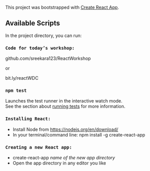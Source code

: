 This project was bootstrapped with [Create React App](https://github.com/facebook/create-react-app).

## Available Scripts

In the project directory, you can run:

### `Code for today’s workshop:`

github.com/sreekara123/ReactWorkshop

or

bit.ly/reactWDC


### `npm test`

Launches the test runner in the interactive watch mode.<br>
See the section about [running tests](https://facebook.github.io/create-react-app/docs/running-tests) for more information.

### `Installing React:`

-	Install Node from https://nodejs.org/en/download/
-	In your terminal/command line:
    npm install -g create-react-app


### `Creating a new React app:`

-	create-react-app *name of the new app directory*
-	Open the app directory in any editor you like
